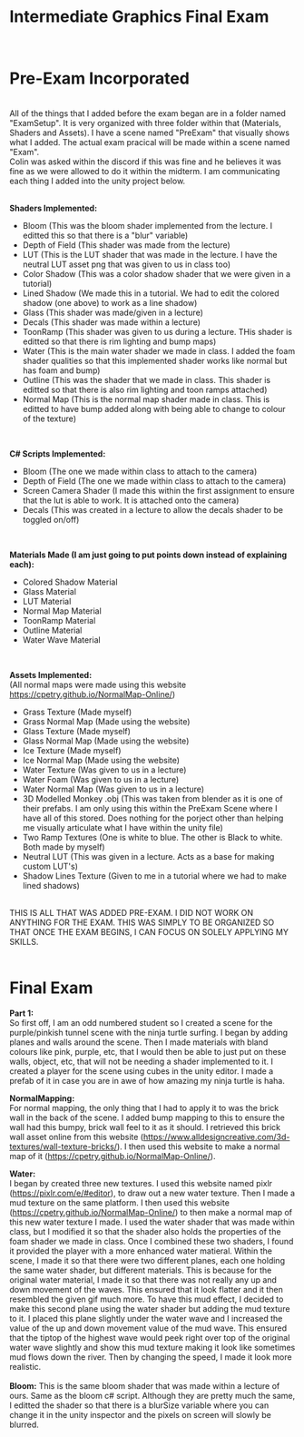 # Intermediate Graphics Final Exam<br>
<br>

# Pre-Exam Incorporated<br>
<br>
All of the things that I added before the exam began are in a folder named "ExamSetup".  It is very organized with three folder within that (Materials, Shaders and Assets). I have a scene named "PreExam" that visually shows what I added. The actual exam pracical will be made within a scene named "Exam". <br>
Colin was asked within the discord if this was fine and he believes it was fine as we were allowed to do it within the midterm. I am communicating each thing I added into the unity project below. <br>
<br>

**Shaders Implemented:**<br>
* Bloom (This was the bloom shader implemented from the lecture. I editted this so that there is a "blur" variable)<br>
* Depth of Field (This shader was made from the lecture)<br>
* LUT (This is the LUT shader that was made in the lecture. I have the neutral LUT asset png that was given to us in class too)<br>
* Color Shadow (This was a color shadow shader that we were given in a tutorial)<br>
* Lined Shadow (We made this in a tutorial. We had to edit the colored shadow (one above) to work as a line shadow)<br>
* Glass (This shader was made/given in a lecture)<br>
* Decals (This shader was made within a lecture)<br>
* ToonRamp (This shader was given to us during a lecture. THis shader is editted so that there is rim lighting and bump maps)<br>
* Water (This is the main water shader we made in class. I added the foam shader qualities so that this implemented shader works like normal but has foam and bump)<br>
* Outline (This was the shader that we made in class. This shader is editted so that there is also rim lighting and toon ramps attached)<br>
* Normal Map (This is the normal map shader made in class. This is editted to have bump added along with being able to change to colour of the texture)<br>
<br>

**C# Scripts Implemented:**<br>
* Bloom (The one we made within class to attach to the camera)<br>
* Depth of Field (The one we made within class to attach to the camera)<br>
* Screen Camera Shader (I made this within the first assignment to ensure that the lut is able to work. It is attached onto the camera)<br>
* Decals (This was created in a lecture to allow the decals shader to be toggled on/off)<br>
<br>

**Materials Made (I am just going to put points down instead of explaining each):**<br>
* Colored Shadow Material<br>
* Glass Material<br>
* LUT Material<br>
* Normal Map Material<br>
* ToonRamp Material<br>
* Outline Material<br>
* Water Wave Material<br>
<br>

**Assets Implemented:**<br>
(All normal maps were made using this website https://cpetry.github.io/NormalMap-Online/)<br>
* Grass Texture (Made myself)<br>
* Grass Normal Map (Made using the website)<br>
* Glass Texture (Made myself)<br>
* Glass Normal Map (Made using the website)<br>
* Ice Texture (Made myself)<br>
* Ice Normal Map (Made using the website)<br>
* Water Texture (Was given to us in a lecture)<br>
* Water Foam (Was given to us in a lecture)<br>
* Water Normal Map (Was given to us in a lecture)<br>
* 3D Modelled Monkey .obj (This was taken from blender as it is one of their prefabs. I am only using this within the PreExam Scene where I have all of this stored. Does nothing for the porject other than helping me visually articulate what I have within the unity file)<br>
* Two Ramp Textures (One is white to blue. The other is Black to white. Both made by myself)<br>
* Neutral LUT (This was given in a lecture. Acts as a base for making custom LUT's)<br>
* Shadow Lines Texture (Given to me in a tutorial where we had to make lined shadows)<br>
<br>
THIS IS ALL THAT WAS ADDED PRE-EXAM. I DID NOT WORK ON ANYTHING FOR THE EXAM. THIS WAS SIMPLY TO BE ORGANIZED SO THAT ONCE THE EXAM BEGINS, I CAN FOCUS ON SOLELY APPLYING MY SKILLS.<br>
<br>

# Final Exam <br>

**Part 1:**<br>
So first off, I am an odd numbered student so I created a scene for the purple/pinkish tunnel scene with the ninja turtle surfing. I began by adding planes and walls around the scene. Then I made materials with bland colours like pink, purple, etc, that I would then be able to just put on these walls, object, etc, that will not be needing a shader implemented to it. I created a player for the scene using cubes in the unity editor. I made a prefab of it in case you are in awe of how amazing my ninja turtle is haha. 

**NormalMapping:**<br>
For normal mapping, the only thing that I had to apply it to was the brick wall in the back of the scene. I added bump mapping to this to ensure the wall had this bumpy, brick wall feel to it as it should. I retrieved this brick wall asset online from this website (https://www.alldesigncreative.com/3d-textures/wall-texture-bricks/). I then used this website to make a normal map of it (https://cpetry.github.io/NormalMap-Online/). 

**Water:**<br>
I began by created three new textures. I used this website named pixlr (https://pixlr.com/e/#editor), to draw out a new water texture. Then I made a mud texture on the same platform. I then used this website (https://cpetry.github.io/NormalMap-Online/) to then make a normal map of this new water texture I made. I used the water shader that was made within class, but I modified it so that the shader also holds the properties of the foam shader we made in class. Once I combined these two shaders, I found it provided the player with a more enhanced water matieral. Within the scene, I made it so that there were two different planes, each one holding the same water shader, but different materials. This is because for the original water material, I made it so that there was not really any up and down movement of the waves. This ensured that it look flatter and it then resembled the given gif much more. To have this mud effect, I decided to make this second plane using the water shader but adding the mud texture to it. I placed this plane slightly under the water wave and I increased the value of the up and down movement value of the mud wave. This ensured that the tiptop of the highest wave would peek right over top of the original water wave slightly and show this mud texture making it look like sometimes mud flows down the river. Then by changing the speed, I made it look more realistic. <br>
<br>
**Bloom:**
This is the same bloom shader that was made within a lecture of ours. Same as the bloom c# script. Although they are pretty much the same, I editted the shader so that there is a blurSize variable where you can change it in the unity inspector and the pixels on screen will slowly be blurred. 
